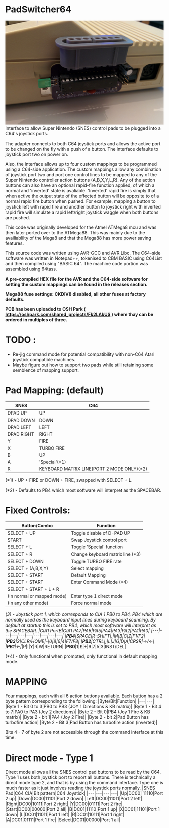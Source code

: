 # PadSwitcher64
![alt text](https://github.com/Hojo-Norem/PadSwitcher64/blob/master/dip_version.jpg "PadSwitcher64: DIP version")
Interface to allow Super Nintendo (SNES) control pads to be plugged into a C64's joystick ports.

The adapter connects to both C64 joystick ports and allows the active port to be changed on the fly with a push of a button.  The interface defaults to joystick port two on power on.

Also, the interface allows up to four custom mappings to be programmed using a C64-side application.  The custom mappings allow any combination of joystick port two and port one control lines to be mapped to any of the Super Nintendo controller action buttons (A,B,X,Y,L,R).  Any of the action buttons can also have an optional rapid-fire function applied, of which a normal and 'inverted' state is avaliable.  'Inverted' rapid fire is simply that when active the output state of the effected button will be opposite to of a normal rapid fire button when pushed.  For example, mapping a button to joystick left with rapid fire and another button to joystick right with inverted rapid fire will simulate a rapid left/right joystick waggle when both buttons are pushed.

This code was originally developed for the Atmel ATMega8 mcu and was then later ported over to the ATMega88.  This was mainly due to the availiablilty of the Mega8 and that the Mega88 has more power saving features.

This source code was written using AVR-GCC and AVR Libc.  The C64-side software was written in Notepad++, tokenised to CBM BASIC using C64List and then compiled using "BASIC 64".  The machine code portion was assembled using 64tass.

**A pre-compiled HEX file for the AVR and the C64-side software for setting the custom mappings can be found in the releases section.**

**Mega88 fuse settings: CKDIV8 disabled, all other fuses at factory defaults.**

**PCB has been uploaded to OSH Park ( https://oshpark.com/shared_projects/Fk2LAkUS ) where thay can be ordered in multiples of three.**
	
# TODO :
  * Re-jig command mode for potential compatibility with non-C64 Atari joystick compatible machines.
  * Maybe figure out how to support two pads while still retaining some semblence of mapping support.
	
# Pad Mapping: (default)
|SNES|C64|
|---|---|
|DPAD UP|UP|
|DPAD DOWN|DOWN|
|DPAD LEFT|LEFT|
|DPAD RIGHT|RIGHT|
|Y|FIRE|
|X|TURBO FIRE|
|B|UP|
|A|'Special'(*1)|
|R|KEYBOARD MATRIX LINE(PORT 2 MODE ONLY)(*2)|

(*1) -  UP + FIRE or DOWN + FIRE, swapped with SELECT + L.

(*2) - Defaults to PB4 which most software will interpret as the SPACEBAR.

# Fixed Controls:
|Button/Combo|Function|
|---|---|
|SELECT + UP|Toggle disable of D-PAD UP|
|START|Swap Joystick control port|
|SELECT + L|Toggle 'Special' function|
|SELECT + R|Change keyboard matrix line (*3)|
|SELECT + DOWN|Toggle TURBO FIRE rate|
|SELECT + (A,B,X,Y)|Select mapping| 
|SELECT + START|Default Mapping|	
|SELECT + START|Enter Command Mode (*4)| 
|SELECT + START + L + R| |
|(In normal or mapped mode)|Enter type 1 direct mode|
|(In any other mode)|Force normal mode|

(*3) - Joystick port 1, which corresponds to CIA 1 PB0 to PB4, PB4 which are normally used as the keyboard input lines during keyboard scanning.  By default at startup this is set to PB4, which most software will interpret as the SPACEBAR.
|CIA1 PortB|CIA1 PA7|PA6|PA5|PA4|PA3|PA2|PA1|PA0|
|---|---|---|---|---|---|---|---|---|
|**PB4**|SPACE|R-SHIFT|.|M|B|C|Z|F1/F2|
|**PB3**|2|CLR/HOME|-|0|8|6|4|F7/F8|
|**PB2**|CTRL|;|L|J|G|D|A|CRSR|->/<-|
|**PB1**|<-|*|P|I|Y|R|W|RETURN|
|**PB0**|1|£|+|9|7|5|3|INST/DEL|

(*4) - Only functional when prompted, only functional in default mapping mode.

# MAPPING
Four mappings, each with all 6 action buttons available.  Each button has a 2 byte pattern corresponding to the following:
|Byte/Bit|Function|
|---|---|
|Byte 1 - Bit 0 to 3|PB0 to PB3 (JOY 1 Directions & KB matrix)|
|Byte 1 - Bit 4 to 7|PA0 to PA3 (Joy 2 directions)|
|Byte 2 - Bit 0|PB4 (Joy 1 Fire & KB matrix)|
|Byte 2 - bit 1|PA4 (Joy 2 Fire)|
|Byte 2 - bit 2|Pad Button has turbofire action|
|Byte 2 - Bit 3|Pad Button has turbofire action (inverted)|
		
Bits 4 - 7 of byte 2 are not accessible through the command interface at this time.
			
# Direct mode - Type 1
Direct mode allows all the SNES control pad buttons to be read by the C64.  Type 1 uses both joystick port to report all buttons.  There is technically a direct mode type 2, and that is by using the command interface.  Type one is much faster as it just involves reading the joystick ports normally. 
|SNES Pad|C64 CIA|Bit pattern|C64 Joystick|
|---|---|---|---|
|Up|DC00| 11110|Port 2 up|
|Down|DC00|11101|Port 2 down|
|Left|DC00|11011|Port 2 left|
|Right|DC00|10111|Port 2 right|
|Y|DC00|01111|Port 2 fire|
|Start|DC00|00000|Port 2 all|
|B|DC01|11110|Port 1 up|
|X|DC01|11101|Port 1 down|
|L|DC01|11011|Port 1 left|
|R|DC01|10111|Port 1 right|
|A|DC01|01111|Port 1 fire|
|Select|DC01|00000|Port 1 all|
